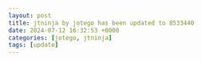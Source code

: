 ```yaml
---
layout: post
title: jtninja by jotego has been updated to 8533440
date: 2024-07-12 16:32:53 +0000
categories: [jotego, jtninja]
tags: [update]
---
```


